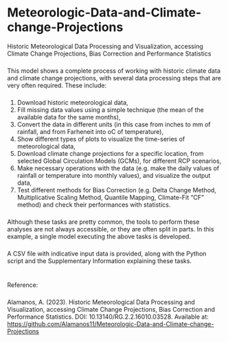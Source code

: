 # Meteorologic-Data-and-Climate-change-Projections
Historic Meteorological Data Processing and Visualization, accessing Climate Change Projections, Bias Correction and Performance Statistics
###
This model shows a complete process of working with historic climate data and climate change projections, with several data processing steps that are very often required. These include: 
###
1)	Download historic meteorological data,
2)	Fill missing data values using a simple technique (the mean of the available data for the same months),
3)	Convert the data in different units (in this case from inches to mm of rainfall, and from Farheneit into oC of temperature),
4)	Show different types of plots to visualize the time-series of meteorological data,
5)	Download climate change projections for a specific location, from selected Global Circulation Models (GCMs), for different RCP scenarios, 
6)	Make necessary operations with the data (e.g. make the daily values of rainfall or temperature into monthly values), and visualize the output data,
7)	Test different methods for Bias Correction (e.g. Delta Change Method, Multiplicative Scaling Method, Quantile Mapping, Climate-Fit “CF” method) and check their performances with statistics.
###
Although these tasks are pretty common, the tools to perform these analyses are not always accessible, or they are often split in parts. 
In this example, a single model executing the above tasks is developed.
###
A CSV file with indicative input data is provided, along with the Python script and the Supplementary Information explaining these tasks.
###
#
Reference:
###
Alamanos, A. (2023). Historic Meteorological Data Processing and Visualization, accessing Climate Change Projections, Bias Correction and Performance Statistics. DOI: 10.13140/RG.2.2.16010.03528. Available at: https://github.com/Alamanos11/Meteorologic-Data-and-Climate-change-Projections  
